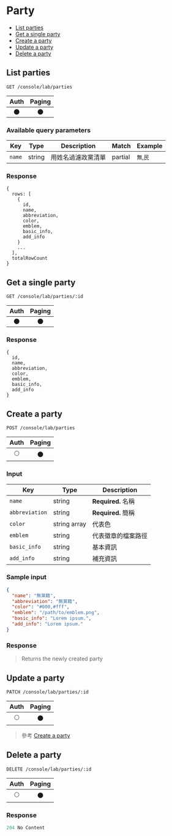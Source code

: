 # Party

- [List parties](#list-parties)
- [Get a single party](#get-a-single-party)
- [Create a party](#create-a-party)
- [Update a party](#update-a-party)
- [Delete a party](#delete-a-party)

## List parties
```
GET /console/lab/parties
```

| Auth | Paging |
| :---: | :---: |
| 🌑 | 🌑 |

### Available query parameters

| Key | Type | Description | Match | Example |
| --- | --- | --- | --- | --- |
| `name` | string | 用姓名過濾政黨清單 | partial | `無`,`民` |

### Response
```
{
  rows: [
    {
      id,
      name,
      abbreviation,
      color,
      emblem,
      basic_info,
      add_info
    }
    ...
  ],
  totalRowCount
}
```

## Get a single party
```
GET /console/lab/parties/:id
```

| Auth | Paging |
| :---: | :---: |
| 🌑 | 🌑 |

### Response
```
{
  id,
  name,
  abbreviation,
  color,
  emblem,
  basic_info,
  add_info
}
```

## Create a party
```
POST /console/lab/parties
```

| Auth | Paging |
| :---: | :---: |
| 🌕 | 🌑 |

### Input

| Key | Type | Description |
| --- | --- | --- |
| `name` | string | **Required.** 名稱 |
| `abbreviation` | string | **Required.** 簡稱 |
| `color` | string array | 代表色 |
| `emblem` | string | 代表徽章的檔案路徑 |
| `basic_info` | string | 基本資訊 |
| `add_info` | string | 補充資訊 |

### Sample input
```json
{
  "name": "無黨籍",
  "abbreviation": "無黨籍",
  "color": "#000,#fff",
  "emblem": "/path/to/emblem.png",
  "basic_info": "Lorem ipsum.",
  "add_info": "Lorem ipsum."
}
```

### Response
> Returns the newly created party

## Update a party
```
PATCH /console/lab/parties/:id
```

| Auth | Paging |
| :---: | :---: |
| 🌕 | 🌑 |

> 參考 [Create a party](#create-a-party)

## Delete a party
```
DELETE /console/lab/parties/:id
```

| Auth | Paging |
| :---: | :---: |
| 🌕 | 🌑 |

### Response
```javascript
204 No Content
```
